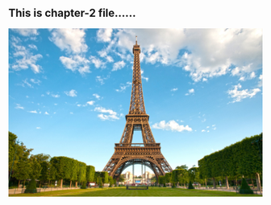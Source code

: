 ## This is chapter-2 file......
<img src="https://raw.githubusercontent.com/geethasrisykam/Documentation-Files/master/w2.jpeg" alt="image">

